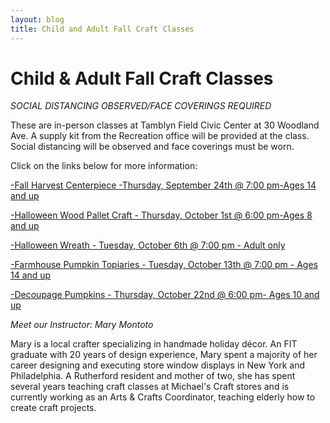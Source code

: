 ```yaml
---
layout: blog
title: Child and Adult Fall Craft Classes
---
```



# Child & Adult Fall Craft Classes

*SOCIAL DISTANCING OBSERVED/FACE COVERINGS REQUIRED*

These are in-person classes at Tamblyn Field Civic Center at 30 Woodland Ave. A supply kit from the Recreation office will be provided at the class. Social distancing will be observed and face coverings must be worn.

Click on the links below for more information:

[-Fall Harvest Centerpiece -Thursday, September 24th @ 7:00 pm-Ages 14 and up](https://storage.googleapis.com/static.rutherford-nj.com/recreation/fall-2020/FallHarvestCenterpiece.pdf)

[-Halloween Wood Pallet Craft - Thursday, October 1st @ 6:00 pm-Ages 8 and up](https://storage.googleapis.com/static.rutherford-nj.com/recreation/fall-2020/HalloweenWoodPallet.pdf)

[-Halloween Wreath - Tuesday, October 6th @ 7:00 pm - Adult only](https://storage.googleapis.com/static.rutherford-nj.com/recreation/fall-2020/HalloweenWreath.pdf)

[-Farmhouse Pumpkin Topiaries - Tuesday, October 13th @ 7:00 pm - Ages 14 and up](https://storage.googleapis.com/static.rutherford-nj.com/recreation/fall-2020/FarmhousePumpkinTopiaries.pdf)

[-Decoupage Pumpkins - Thursday, October 22nd @ 6:00 pm- Ages 10 and up](https://storage.googleapis.com/static.rutherford-nj.com/recreation/fall-2020/DecoupagePumpkins.pdf)

 
*Meet our Instructor: Mary Montoto*

Mary is a local crafter specializing in handmade holiday décor. An FIT graduate with 20 years of design experience, Mary spent a majority of her career designing and executing store window displays in New York and Philadelphia. A Rutherford resident and mother of two, she has spent several years teaching craft classes at Michael's Craft stores and is currently working as an Arts & Crafts Coordinator, teaching elderly how to create craft projects. 
